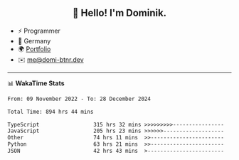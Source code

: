 <h2 align="center">👋 Hello! I'm Dominik.</h2>

- ⚡ Programmer
- 📍 Germany
- 🌍 [Portfolio](https://domi-btnr.dev)
- ✉️ [me@domi-btnr.dev](mailto://me@domi-btnr.dev)

---
📊 **WakaTime Stats**
<!--START_SECTION:waka-->

```txt
From: 09 November 2022 - To: 28 December 2024

Total Time: 894 hrs 44 mins

TypeScript                 315 hrs 32 mins >>>>>>>>>----------------   35.27 %
JavaScript                 205 hrs 23 mins >>>>>>-------------------   22.96 %
Other                      74 hrs 11 mins  >>-----------------------   08.29 %
Python                     63 hrs 21 mins  >>-----------------------   07.08 %
JSON                       42 hrs 43 mins  >------------------------   04.78 %
```

<!--END_SECTION:waka-->
